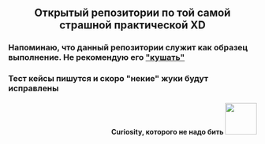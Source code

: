 <h2 align="center">Открытый репозитории по той самой страшной практической XD </h1>

<h3>Напоминаю, что данный репозитории служит как образец выполнение. Не рекомендую его <a href="https://moldovacrestina.md/ru/spisivati-greh/" target="_blank">"кушать"</a></h3>
<h3> Тест кейсы пишутся и скоро "некие" жуки будут исправлены</h3>
<h4 align="right">Curiosity, которого не надо бить</a> 
<img src="https://github.com/CuriosityDS/More-gifs/blob/Anime-gifs/sentouin-hakenshimasu.gif" height="64"/></h4>
